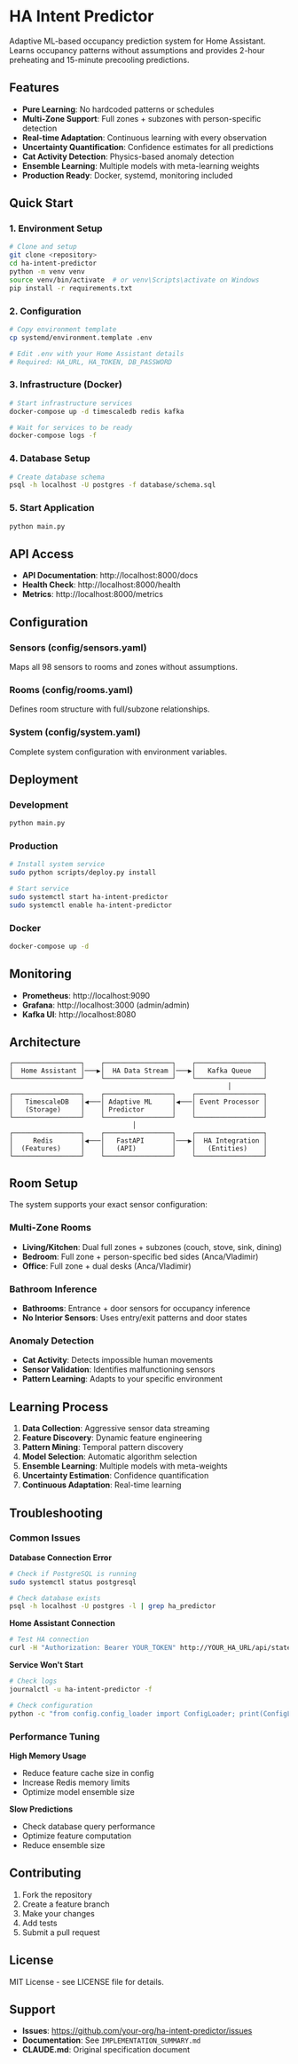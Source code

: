 # HA Intent Predictor

Adaptive ML-based occupancy prediction system for Home Assistant. Learns occupancy patterns without assumptions and provides 2-hour preheating and 15-minute precooling predictions.

## Features

- **Pure Learning**: No hardcoded patterns or schedules
- **Multi-Zone Support**: Full zones + subzones with person-specific detection
- **Real-time Adaptation**: Continuous learning with every observation
- **Uncertainty Quantification**: Confidence estimates for all predictions
- **Cat Activity Detection**: Physics-based anomaly detection
- **Ensemble Learning**: Multiple models with meta-learning weights
- **Production Ready**: Docker, systemd, monitoring included

## Quick Start

### 1. Environment Setup
```bash
# Clone and setup
git clone <repository>
cd ha-intent-predictor
python -m venv venv
source venv/bin/activate  # or venv\Scripts\activate on Windows
pip install -r requirements.txt
```

### 2. Configuration
```bash
# Copy environment template
cp systemd/environment.template .env

# Edit .env with your Home Assistant details
# Required: HA_URL, HA_TOKEN, DB_PASSWORD
```

### 3. Infrastructure (Docker)
```bash
# Start infrastructure services
docker-compose up -d timescaledb redis kafka

# Wait for services to be ready
docker-compose logs -f
```

### 4. Database Setup
```bash
# Create database schema
psql -h localhost -U postgres -f database/schema.sql
```

### 5. Start Application
```bash
python main.py
```

## API Access

- **API Documentation**: http://localhost:8000/docs
- **Health Check**: http://localhost:8000/health
- **Metrics**: http://localhost:8000/metrics

## Configuration

### Sensors (config/sensors.yaml)
Maps all 98 sensors to rooms and zones without assumptions.

### Rooms (config/rooms.yaml)
Defines room structure with full/subzone relationships.

### System (config/system.yaml)
Complete system configuration with environment variables.

## Deployment

### Development
```bash
python main.py
```

### Production
```bash
# Install system service
sudo python scripts/deploy.py install

# Start service
sudo systemctl start ha-intent-predictor
sudo systemctl enable ha-intent-predictor
```

### Docker
```bash
docker-compose up -d
```

## Monitoring

- **Prometheus**: http://localhost:9090
- **Grafana**: http://localhost:3000 (admin/admin)
- **Kafka UI**: http://localhost:8080

## Architecture

```
┌─────────────────┐    ┌─────────────────┐    ┌─────────────────┐
│  Home Assistant │───▶│  HA Data Stream │───▶│   Kafka Queue   │
└─────────────────┘    └─────────────────┘    └─────────────────┘
                                                       │
┌─────────────────┐    ┌─────────────────┐    ┌─────────────────┐
│   TimescaleDB   │◀───│ Adaptive ML     │◀───│ Event Processor │
│   (Storage)     │    │ Predictor       │    │                 │
└─────────────────┘    └─────────────────┘    └─────────────────┘
                               │
┌─────────────────┐    ┌─────────────────┐    ┌─────────────────┐
│     Redis       │◀───│   FastAPI       │───▶│  HA Integration │
│  (Features)     │    │   (API)         │    │   (Entities)    │
└─────────────────┘    └─────────────────┘    └─────────────────┘
```

## Room Setup

The system supports your exact sensor configuration:

### Multi-Zone Rooms
- **Living/Kitchen**: Dual full zones + subzones (couch, stove, sink, dining)
- **Bedroom**: Full zone + person-specific bed sides (Anca/Vladimir)
- **Office**: Full zone + dual desks (Anca/Vladimir)

### Bathroom Inference
- **Bathrooms**: Entrance + door sensors for occupancy inference
- **No Interior Sensors**: Uses entry/exit patterns and door states

### Anomaly Detection
- **Cat Activity**: Detects impossible human movements
- **Sensor Validation**: Identifies malfunctioning sensors
- **Pattern Learning**: Adapts to your specific environment

## Learning Process

1. **Data Collection**: Aggressive sensor data streaming
2. **Feature Discovery**: Dynamic feature engineering
3. **Pattern Mining**: Temporal pattern discovery
4. **Model Selection**: Automatic algorithm selection
5. **Ensemble Learning**: Multiple models with meta-weights
6. **Uncertainty Estimation**: Confidence quantification
7. **Continuous Adaptation**: Real-time learning

## Troubleshooting

### Common Issues

**Database Connection Error**
```bash
# Check if PostgreSQL is running
sudo systemctl status postgresql

# Check database exists
psql -h localhost -U postgres -l | grep ha_predictor
```

**Home Assistant Connection**
```bash
# Test HA connection
curl -H "Authorization: Bearer YOUR_TOKEN" http://YOUR_HA_URL/api/states
```

**Service Won't Start**
```bash
# Check logs
journalctl -u ha-intent-predictor -f

# Check configuration
python -c "from config.config_loader import ConfigLoader; print(ConfigLoader().get('home_assistant'))"
```

### Performance Tuning

**High Memory Usage**
- Reduce feature cache size in config
- Increase Redis memory limits
- Optimize model ensemble size

**Slow Predictions**
- Check database query performance
- Optimize feature computation
- Reduce ensemble size

## Contributing

1. Fork the repository
2. Create a feature branch
3. Make your changes
4. Add tests
5. Submit a pull request

## License

MIT License - see LICENSE file for details.

## Support

- **Issues**: https://github.com/your-org/ha-intent-predictor/issues
- **Documentation**: See `IMPLEMENTATION_SUMMARY.md`
- **CLAUDE.md**: Original specification document